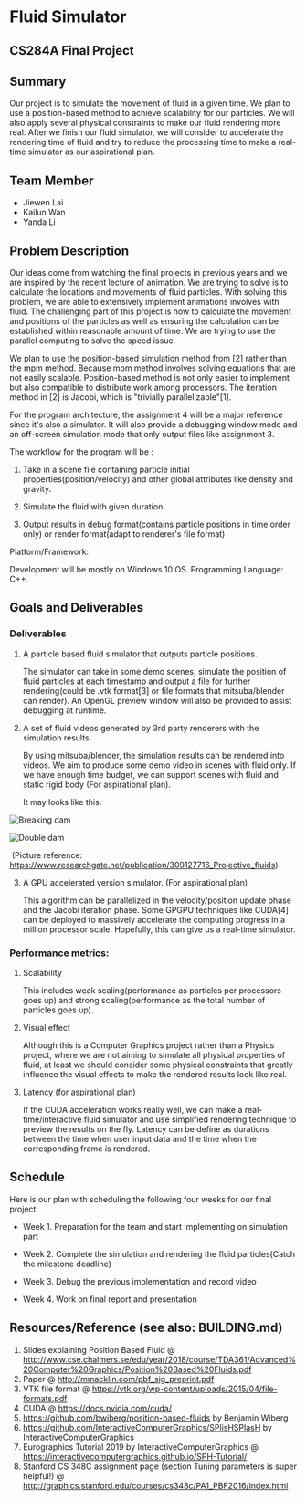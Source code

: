 # Fluid Simulator

## CS284A Final Project

## Summary

Our project is to simulate the movement of fluid in a given time. We plan to use a position-based method to achieve scalability for our particles. We will also apply several physical constraints to make our fluid rendering more real. After we finish our fluid simulator, we will consider to accelerate the rendering time of fluid and try to reduce the processing time to make a real-time simulator as our aspirational plan.

## Team Member

- Jiewen Lai
- Kailun Wan
- Yanda Li

## Problem Description

Our ideas come from watching the final projects in previous years and we are inspired by the recent lecture of animation. We are trying to solve is to calculate the locations and movements of fluid particles. With solving this problem, we are able to extensively implement animations involves with fluid. The challenging part of this project is how to calculate the movement and positions of the particles as well as ensuring the calculation can be established within reasonable amount of time. We are trying to use the parallel computing to solve the speed issue.

We plan to use the position-based simulation method from [2] rather than the mpm method. Because mpm method involves solving equations that are not easily scalable. Position-based method is not only easier to implement but also compatible to distribute work among processors. The iteration method in [2] is Jacobi, which is "trivially parallelizable"[1].

For the program architecture, the assignment 4 will be a major reference since it's also a simulator. It will also provide a debugging window mode and an off-screen simulation mode that only output files like assignment 3.

The workflow for the program will be :

1. Take in a scene file containing particle initial properties(position/velocity) and other global attributes like density and gravity.

2. Simulate the fluid with given duration.

3. Output results in debug format(contains particle positions in time order only) or render format(adapt to renderer's file format)

Platform/Framework:

Development will be mostly on Windows 10 OS. Programming Language: C++.

## Goals and Deliverables

### Deliverables

1. A particle based fluid simulator that outputs particle positions.

   The simulator can take in some demo scenes, simulate the position of fluid particles at each timestamp and output a file for further rendering(could be .vtk format[3] or file formats that mitsuba/blender can render). An OpenGL preview window will also be provided to assist debugging at runtime.

2. A set of fluid videos generated by 3rd party renderers with the simulation results.

   By using mitsuba/blender, the simulation results can be rendered into videos. We aim to produce some demo video in scenes with fluid only. If we have enough time budget, we can support scenes with fluid and static rigid body (For aspirational plan).

   It may looks like this:

  ![Breaking dam](https://www.researchgate.net/profile/Jan_Bender/publication/309127716/figure/fig1/AS:416909465014273@1476410370492/A-breaking-dam-scenario-A-block-of-water-flows-under-gravity-and-shows-typical-breaking_W640.jpg)

  ![Double dam](https://www.researchgate.net/profile/Jan_Bender/publication/309127716/figure/fig2/AS:416909465014274@1476410370548/A-diagonal-double-dam-break-scenario-in-a-rectangular-domain-shows-typical-splashes-and_W640.jpg)

  ​	(Picture reference: https://www.researchgate.net/publication/309127716_Projective_fluids)

3. A GPU accelerated version simulator. (For aspirational plan)

   This algorithm can be parallelized in the velocity/position update phase and the Jacobi iteration phase. Some GPGPU techniques like CUDA[4] can be deployed to massively accelerate the computing progress in a million processor scale. Hopefully, this can give us a real-time simulator.

### Performance metrics:

1. Scalability

   This includes weak scaling(performance as particles per processors goes up) and strong scaling(performance as the total number of particles goes up). 

2. Visual effect

   Although this is a Computer Graphics project rather than a Physics project, where we are not aiming to simulate all physical properties of fluid, at least we should consider some physical constraints that greatly influence the visual effects to make the rendered results look like real.

3. Latency (for aspirational plan)

   If the CUDA acceleration works really well, we can make a real-time/interactive fluid simulator and use simplified rendering technique to preview the results on the fly. Latency can be define as durations between the time when user input data and the time when the corresponding frame is rendered. 


## Schedule
Here is our plan with scheduling the following four weeks for our final project:

- Week 1. Preparation for the team and start implementing on simulation part

- Week 2. Complete the simulation and rendering the fluid particles(Catch the milestone deadline)

- Week 3. Debug the previous implementation and record video

- Week 4. Work on final report and presentation

## Resources/Reference (see also: BUILDING.md)

1. Slides explaining Position Based Fluid @ http://www.cse.chalmers.se/edu/year/2018/course/TDA361/Advanced%20Computer%20Graphics/Position%20Based%20Fluids.pdf
2. Paper @ http://mmacklin.com/pbf_sig_preprint.pdf
3. VTK file format @ https://vtk.org/wp-content/uploads/2015/04/file-formats.pdf
4. CUDA @ https://docs.nvidia.com/cuda/
5. https://github.com/bwiberg/position-based-fluids by Benjamin Wiberg
6. https://github.com/InteractiveComputerGraphics/SPlisHSPlasH by InteractiveComputerGraphics
7. Eurographics Tutorial 2019 by InteractiveComputerGraphics @ https://interactivecomputergraphics.github.io/SPH-Tutorial/
8. Stanford CS 348C assignment page (section Tuning parameters is super helpful!) @ http://graphics.stanford.edu/courses/cs348c/PA1_PBF2016/index.html
